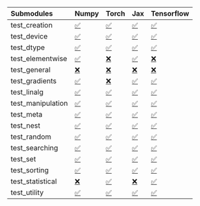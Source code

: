 | Submodules        | Numpy                                                                                                                           | Torch                                                                                                                           | Jax                                                                                                                             | Tensorflow                                                                                                                      |
|:------------------|:--------------------------------------------------------------------------------------------------------------------------------|:--------------------------------------------------------------------------------------------------------------------------------|:--------------------------------------------------------------------------------------------------------------------------------|:--------------------------------------------------------------------------------------------------------------------------------|
| test_creation     | <a href="https://github.com/unifyai/ivy/runs/8211487593?check_suite_focus=true" rel="noopener noreferrer" target="_blank">✅</a> | <a href="https://github.com/unifyai/ivy/runs/8211489897?check_suite_focus=true" rel="noopener noreferrer" target="_blank">✅</a> | <a href="https://github.com/unifyai/ivy/runs/8211492442?check_suite_focus=true" rel="noopener noreferrer" target="_blank">✅</a> | <a href="https://github.com/unifyai/ivy/runs/8211494855?check_suite_focus=true" rel="noopener noreferrer" target="_blank">✅</a> |
| test_device       | <a href="https://github.com/unifyai/ivy/runs/8211487702?check_suite_focus=true" rel="noopener noreferrer" target="_blank">✅</a> | <a href="https://github.com/unifyai/ivy/runs/8211490065?check_suite_focus=true" rel="noopener noreferrer" target="_blank">✅</a> | <a href="https://github.com/unifyai/ivy/runs/8211492607?check_suite_focus=true" rel="noopener noreferrer" target="_blank">✅</a> | <a href="https://github.com/unifyai/ivy/runs/8211495086?check_suite_focus=true" rel="noopener noreferrer" target="_blank">✅</a> |
| test_dtype        | <a href="https://github.com/unifyai/ivy/runs/8211487843?check_suite_focus=true" rel="noopener noreferrer" target="_blank">✅</a> | <a href="https://github.com/unifyai/ivy/runs/8211490251?check_suite_focus=true" rel="noopener noreferrer" target="_blank">✅</a> | <a href="https://github.com/unifyai/ivy/runs/8211492765?check_suite_focus=true" rel="noopener noreferrer" target="_blank">✅</a> | <a href="https://github.com/unifyai/ivy/runs/8211495266?check_suite_focus=true" rel="noopener noreferrer" target="_blank">✅</a> |
| test_elementwise  | <a href="https://github.com/unifyai/ivy/runs/8211487996?check_suite_focus=true" rel="noopener noreferrer" target="_blank">✅</a> | <a href="https://github.com/unifyai/ivy/runs/8211490420?check_suite_focus=true" rel="noopener noreferrer" target="_blank">❌</a> | <a href="https://github.com/unifyai/ivy/runs/8211492923?check_suite_focus=true" rel="noopener noreferrer" target="_blank">✅</a> | <a href="https://github.com/unifyai/ivy/runs/8211495487?check_suite_focus=true" rel="noopener noreferrer" target="_blank">❌</a> |
| test_general      | <a href="https://github.com/unifyai/ivy/runs/8211488115?check_suite_focus=true" rel="noopener noreferrer" target="_blank">❌</a> | <a href="https://github.com/unifyai/ivy/runs/8211490581?check_suite_focus=true" rel="noopener noreferrer" target="_blank">❌</a> | <a href="https://github.com/unifyai/ivy/runs/8211493019?check_suite_focus=true" rel="noopener noreferrer" target="_blank">❌</a> | <a href="https://github.com/unifyai/ivy/runs/8211495661?check_suite_focus=true" rel="noopener noreferrer" target="_blank">❌</a> |
| test_gradients    | <a href="https://github.com/unifyai/ivy/runs/8211488248?check_suite_focus=true" rel="noopener noreferrer" target="_blank">✅</a> | <a href="https://github.com/unifyai/ivy/runs/8211490751?check_suite_focus=true" rel="noopener noreferrer" target="_blank">❌</a> | <a href="https://github.com/unifyai/ivy/runs/8211493171?check_suite_focus=true" rel="noopener noreferrer" target="_blank">✅</a> | <a href="https://github.com/unifyai/ivy/runs/8211495815?check_suite_focus=true" rel="noopener noreferrer" target="_blank">✅</a> |
| test_linalg       | <a href="https://github.com/unifyai/ivy/runs/8211488417?check_suite_focus=true" rel="noopener noreferrer" target="_blank">✅</a> | <a href="https://github.com/unifyai/ivy/runs/8211490955?check_suite_focus=true" rel="noopener noreferrer" target="_blank">✅</a> | <a href="https://github.com/unifyai/ivy/runs/8211493322?check_suite_focus=true" rel="noopener noreferrer" target="_blank">✅</a> | <a href="https://github.com/unifyai/ivy/runs/8211495970?check_suite_focus=true" rel="noopener noreferrer" target="_blank">✅</a> |
| test_manipulation | <a href="https://github.com/unifyai/ivy/runs/8211488557?check_suite_focus=true" rel="noopener noreferrer" target="_blank">✅</a> | <a href="https://github.com/unifyai/ivy/runs/8211491132?check_suite_focus=true" rel="noopener noreferrer" target="_blank">✅</a> | <a href="https://github.com/unifyai/ivy/runs/8211493468?check_suite_focus=true" rel="noopener noreferrer" target="_blank">✅</a> | <a href="https://github.com/unifyai/ivy/runs/8211496139?check_suite_focus=true" rel="noopener noreferrer" target="_blank">✅</a> |
| test_meta         | <a href="https://github.com/unifyai/ivy/runs/8211488697?check_suite_focus=true" rel="noopener noreferrer" target="_blank">✅</a> | <a href="https://github.com/unifyai/ivy/runs/8211491290?check_suite_focus=true" rel="noopener noreferrer" target="_blank">✅</a> | <a href="https://github.com/unifyai/ivy/runs/8211493624?check_suite_focus=true" rel="noopener noreferrer" target="_blank">✅</a> | <a href="https://github.com/unifyai/ivy/runs/8211496255?check_suite_focus=true" rel="noopener noreferrer" target="_blank">✅</a> |
| test_nest         | <a href="https://github.com/unifyai/ivy/runs/8211488828?check_suite_focus=true" rel="noopener noreferrer" target="_blank">✅</a> | <a href="https://github.com/unifyai/ivy/runs/8211491466?check_suite_focus=true" rel="noopener noreferrer" target="_blank">✅</a> | <a href="https://github.com/unifyai/ivy/runs/8211493776?check_suite_focus=true" rel="noopener noreferrer" target="_blank">✅</a> | <a href="https://github.com/unifyai/ivy/runs/8211496404?check_suite_focus=true" rel="noopener noreferrer" target="_blank">✅</a> |
| test_random       | <a href="https://github.com/unifyai/ivy/runs/8211488971?check_suite_focus=true" rel="noopener noreferrer" target="_blank">✅</a> | <a href="https://github.com/unifyai/ivy/runs/8211491615?check_suite_focus=true" rel="noopener noreferrer" target="_blank">✅</a> | <a href="https://github.com/unifyai/ivy/runs/8211493939?check_suite_focus=true" rel="noopener noreferrer" target="_blank">✅</a> | <a href="https://github.com/unifyai/ivy/runs/8211496557?check_suite_focus=true" rel="noopener noreferrer" target="_blank">✅</a> |
| test_searching    | <a href="https://github.com/unifyai/ivy/runs/8211489110?check_suite_focus=true" rel="noopener noreferrer" target="_blank">✅</a> | <a href="https://github.com/unifyai/ivy/runs/8211491763?check_suite_focus=true" rel="noopener noreferrer" target="_blank">✅</a> | <a href="https://github.com/unifyai/ivy/runs/8211494065?check_suite_focus=true" rel="noopener noreferrer" target="_blank">✅</a> | <a href="https://github.com/unifyai/ivy/runs/8211496730?check_suite_focus=true" rel="noopener noreferrer" target="_blank">✅</a> |
| test_set          | <a href="https://github.com/unifyai/ivy/runs/8211489319?check_suite_focus=true" rel="noopener noreferrer" target="_blank">✅</a> | <a href="https://github.com/unifyai/ivy/runs/8211491922?check_suite_focus=true" rel="noopener noreferrer" target="_blank">✅</a> | <a href="https://github.com/unifyai/ivy/runs/8211494196?check_suite_focus=true" rel="noopener noreferrer" target="_blank">✅</a> | <a href="https://github.com/unifyai/ivy/runs/8211496922?check_suite_focus=true" rel="noopener noreferrer" target="_blank">✅</a> |
| test_sorting      | <a href="https://github.com/unifyai/ivy/runs/8211489467?check_suite_focus=true" rel="noopener noreferrer" target="_blank">✅</a> | <a href="https://github.com/unifyai/ivy/runs/8211492060?check_suite_focus=true" rel="noopener noreferrer" target="_blank">✅</a> | <a href="https://github.com/unifyai/ivy/runs/8211494361?check_suite_focus=true" rel="noopener noreferrer" target="_blank">✅</a> | <a href="https://github.com/unifyai/ivy/runs/8211497101?check_suite_focus=true" rel="noopener noreferrer" target="_blank">✅</a> |
| test_statistical  | <a href="https://github.com/unifyai/ivy/runs/8211489601?check_suite_focus=true" rel="noopener noreferrer" target="_blank">❌</a> | <a href="https://github.com/unifyai/ivy/runs/8211492171?check_suite_focus=true" rel="noopener noreferrer" target="_blank">✅</a> | <a href="https://github.com/unifyai/ivy/runs/8211494492?check_suite_focus=true" rel="noopener noreferrer" target="_blank">❌</a> | <a href="https://github.com/unifyai/ivy/runs/8211497247?check_suite_focus=true" rel="noopener noreferrer" target="_blank">✅</a> |
| test_utility      | <a href="https://github.com/unifyai/ivy/runs/8211489748?check_suite_focus=true" rel="noopener noreferrer" target="_blank">✅</a> | <a href="https://github.com/unifyai/ivy/runs/8211492315?check_suite_focus=true" rel="noopener noreferrer" target="_blank">✅</a> | <a href="https://github.com/unifyai/ivy/runs/8211494634?check_suite_focus=true" rel="noopener noreferrer" target="_blank">✅</a> | <a href="https://github.com/unifyai/ivy/runs/8211497377?check_suite_focus=true" rel="noopener noreferrer" target="_blank">✅</a> |